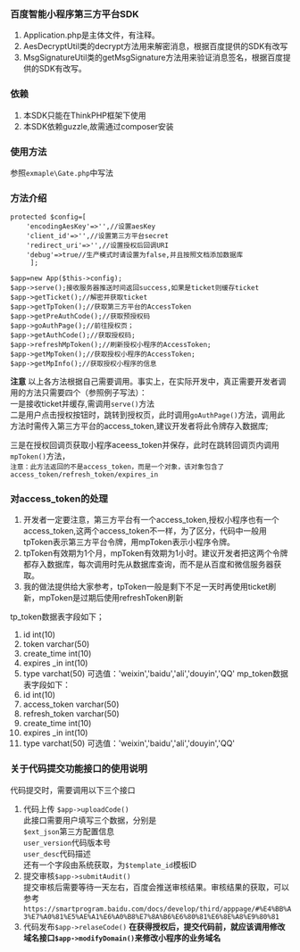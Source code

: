 ### 百度智能小程序第三方平台SDK  
1. Application.php是主体文件，有注释。  
2. AesDecryptUtil类的decrypt方法用来解密消息，根据百度提供的SDK有改写
3. MsgSignatureUtil类的getMsgSignature方法用来验证消息签名，根据百度提供的SDK有改写。
### 依赖
1. 本SDK只能在ThinkPHP框架下使用  
2. 本SDK依赖guzzle,故需通过composer安装  
### 使用方法
参照`exmaple\Gate.php`中写法

### 方法介绍  
```
protected $config=[
    'encodingAesKey'=>'',//设置aesKey
	'client_id'=>'',//设置第三方平台secret
	'redirect_uri'=>'',//设置授权后回调URI
	'debug'=>true//生产模式时请设置为false,并且按照文档添加数据库
     ];

$app=new App($this->config);
$app->serve();接收服务器推送时间返回success,如果是ticket则缓存ticket
$app->getTicket();//解密并获取ticket
$app->getTpToken();//获取第三方平台的AccessToken
$app->getPreAuthCode();//获取预授权码
$app->goAuthPage();//前往授权页；
$app->getAuthCode();//获取授权码;  
$app->refreshMpToken();//刷新授权小程序的AccessToken;
$app->getMpToken();//获取授权小程序的AccessToken;
$app->getMpInfo();//获取授权小程序的信息
```

**注意**
以上各方法根据自己需要调用。事实上，在实际开发中，真正需要开发者调用的方法只需要四个（参照例子写法）：  
一是接收ticket并缓存,需调用`serve()`方法   
二是用户点击授权按钮时，跳转到授权页，此时调用`goAuthPage()`方法，调用此方法时需传入第三方平台的access_token,建议开发者将此令牌存入数据库; 

三是在授权回调页获取小程序aceess_token并保存，此时在跳转回调页内调用`mpToken()`方法，  
`注意：此方法返回的不是access_token，而是一个对象，该对象包含了access_token/refresh_token/expires_in`  

### 对access_token的处理
1. 开发者一定要注意，第三方平台有一个access_token,授权小程序也有一个access_token,这两个access_token不一样，为了区分，代码中一般用tpToken表示第三方平台令牌，用mpToken表示小程序令牌。
2. tpToken有效期为1个月，mpToken有效期为1小时。建议开发者把这两个令牌都存入数据库，每次调用时先从数据库查询，而不是从百度和微信服务器获取。  
3. 我的做法提供给大家参考，tpToken一般是剩下不足一天时再使用ticket刷新，mpToken是过期后使用refreshToken刷新  
  
tp_token数据表字段如下；
1. id int(10)   
2. token varchar(50) 
3. create_time int(10)  
4. expires _in int(10)
5. type varchat(50) 可选值：'weixin','baidu','ali','douyin','QQ'
mp_token数据表字段如下：
1. id int(10)   
2. access_token varchar(50)  
3. refresh_token varchar(50)  
4. create_time int(10)  
5. expires _in int(10)
6. type varchat(50) 可选值：'weixin','baidu','ali','douyin','QQ'
### 关于代码提交功能接口的使用说明
代码提交时，需要调用以下三个接口  
1. 代码上传 `$app->uploadCode()`  
此接口需要用户填写三个数据，分别是    
`$ext_json`第三方配置信息  
`user_version`代码版本号    
`user_desc`代码描述  
还有一个字段由系统获取，为`$template_id`模板ID  
2. 提交审核`$app->submitAudit()`  
提交审核后需要等待一天左右，百度会推送审核结果。审核结果的获取，可以参考`https://smartprogram.baidu.com/docs/develop/third/apppage/#%E4%BB%A3%E7%A0%81%E5%AE%A1%E6%A0%B8%E7%8A%B6%E6%80%81%E6%8E%A8%E9%80%81`  
3. 代码发布`$app->relaseCode()`
**在获得授权后，提交代码前，就应该调用修改域名接口`$app->modifyDomain()`来修改小程序的业务域名**



